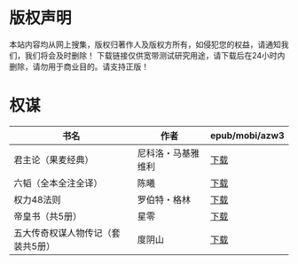 # 版权声明

本站内容均从网上搜集，版权归著作人及版权方所有，如侵犯您的权益，请通知我们，我们将会及时删除！ 下载链接仅供宽带测试研究用途，请下载后在24小时内删除，请勿用于商业目的。请支持正版！

# 权谋

| 书名 | 作者 | epub/mobi/azw3 |
| --- | --- | --- |
| 君主论（果麦经典） | 尼科洛・马基雅维利 | [下载](https://url89.ctfile.com/f/31084289-1357001653-dc6406?p=8866) |
| 六韬（全本全注全译） | 陈曦 | [下载](https://url89.ctfile.com/f/31084289-1357054324-8d5b29?p=8866) |
| 权力48法则 | 罗伯特・格林 | [下载](https://url89.ctfile.com/f/31084289-1357050544-c1dce2?p=8866) |
| 帝皇书（共5册） | 星零 | [下载](https://url89.ctfile.com/f/31084289-1357045624-5670f9?p=8866) |
| 五大传奇权谋人物传记（套装共5册） | 度阴山 | [下载](https://url89.ctfile.com/f/31084289-1357005940-9f562b?p=8866) |
